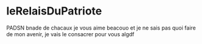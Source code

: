 # leRelaisDuPatriote
PADSN bnade de chacaux je vous aime beacouo et je ne sais pas quoi faire de mon avenir, je vais le consacrer pour vous algdf 
